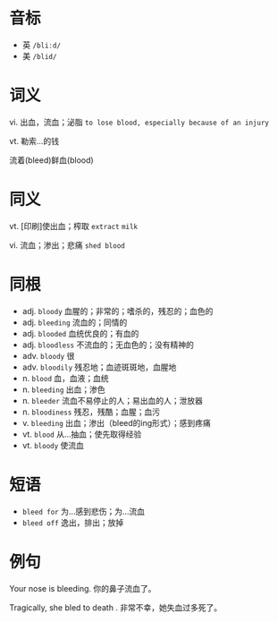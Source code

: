 # 音标

- 英 `/bliːd/`
- 美 `/blid/`

# 词义

vi. 出血，流血；泌脂
`to lose blood, especially because of an injury`

vt. 勒索…的钱




流着(bleed)鲜血(blood)

# 同义

vt. [印刷]使出血；榨取
`extract` `milk`

vi. 流血；渗出；悲痛
`shed blood`

# 同根

- adj. `bloody` 血腥的；非常的；嗜杀的，残忍的；血色的
- adj. `bleeding` 流血的；同情的
- adj. `blooded` 血统优良的；有血的
- adj. `bloodless` 不流血的；无血色的；没有精神的
- adv. `bloody` 很
- adv. `bloodily` 残忍地；血迹斑斑地，血腥地
- n. `blood` 血，血液；血统
- n. `bleeding` 出血；渗色
- n. `bleeder` 流血不易停止的人；易出血的人；泄放器
- n. `bloodiness` 残忍，残酷；血腥；血污
- v. `bleeding` 出血；渗出（bleed的ing形式）；感到疼痛
- vt. `blood` 从…抽血；使先取得经验
- vt. `bloody` 使流血

# 短语

- `bleed for` 为…感到悲伤；为…流血
- `bleed off` 逸出，排出；放掉

# 例句

Your nose is bleeding.
你的鼻子流血了。

Tragically, she bled to death .
非常不幸，她失血过多死了。


